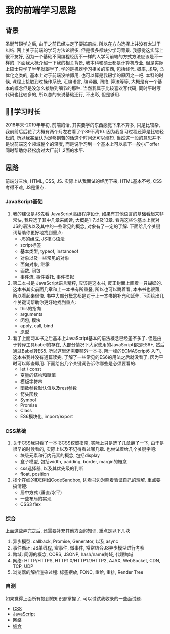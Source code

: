 # 我的前端学习思路

## 背景
圣诞节辍学之后, 由于之前已经决定了要搞前端, 所以在方向选择上并没有太过于纠结. 网上关于前端的学习方法论很多, 但是很多都缺少学习背景. 我感觉这实际上很不友好, 因为一个基础不同编程经历不一样的人学习前端的方式方法应该是不一样的. 下面我大概介绍一下我的相关背景, 我本科和硕士都是计算机专业, 但是实际上硕士只学了半年就辍学了, 学的是机器学习相关的东西, 包括线代, 概率, 求导, 凸优化之类的, 基本上对于前端没啥卵用, 也可以算是我辍学的原因之一吧. 本科的时候, 课程上接触到过操作系统, 汇编语言, 编译器, 网络, 算法等等, 大概是有一个基本的概念但是没怎么接触到细节的那种. 当然我属于比较喜欢写代码, 同时平时写代码也比较多的, 所以总的来说基础还行, 不出彩, 但是够用.

## 学习时长
2018年末-2019年年初, 前端的话, 其实要学的东西感觉下来不算多, 只是比较杂, 我前前后后花了大概有两个月左右看了个89不离10. 因为我复习过程还算是比较轻松的, 所以我甚至认为足够刻苦的话这个时间还可以缩短. 当然这一段的意思并不是说前端这个领域整个的深度, 而是说学习到一个基本上可以拿下一般小厂offer 同时帮助你轻松度过大厂前1 ,2面的水平.

## 思路
前端分三块, HTML, CSS, JS. 实际上从我面试的经历下来, HTML基本不考, CSS考得不难, JS是重点.

### JavaScript基础
1. 我的建议是JS先看 JavaScript高级程序设计, 如果有其他语言的基础看起来非常快, 我只选了其中几章来阅读, 大概是1-7以及13章. 看完这些你基本上就对JS的语法以及其中的一些常见的概念, 对象有了一定的了解. 下面给几个关键词帮助你更好地找到重点:
    + JS的组成, JS核心语法
    + script标签
    + 基本类型, typeof, instanceof
    + 对象以及一些常见的对象
    + 面向对象, 继承
    + 函数, 闭包
    + 事件流, 事件委托, 事件模拟
2. 第二本书是 JavaScript语言精粹, 应该是这本书, 反正封面上画着一只蝴蝶的. 这本书其实前面几章和上一本书有所重叠, 所以也可以跳着看, 本书书也很薄, 所以看起来很快. 书中大部分概念都是对于上一本书的补充和延伸. 下面给出几个关键词帮助你更好地找到重点:
    + this的指向
    + arguments
    + 闭包, 模块
    + apply, call, bind
    + 原型
3. 看了上面两本书之后基本上JavaScript基本的语法概念已经差不多了. 但是由于转译工具babel的存在, 大部分情况下大家使用的JavaScript都是ES6+, 然后通过Babel转ES5. 所以这里还需要额外一本书, 阮一峰的ECMAScript6 入门, 这本书我并没有通篇读完, 了解了一些常见的ES6的用法之后就没看了, 因为平时可以即查即用. 下面给出几个关键词告诉你哪些是必须要看的:
   + let / const
   + 变量的结构和赋值
   + 模板字符串
   + 函数参数默认值以及rest参数
   + 箭头函数
   + Symbol
   + Promise
   + Class
   + ES6模块化, import/export

### CSS基础
1. 关于CSS我只看了一本书CSS权威指南, 实际上只是选了几章翻了一下, 由于是很早的时候看的, 实际上以及不记得看过哪几章. 也尝试着给几个关键字吧:
   + 块级元素和行内元素的概念, 包括display
   + 盒子模型, 包括width, padding, border, margin的概念
   + css选择器, 以及其优先级的判断
   + float, position
2. 找个在线的IDE例如CodeSandbox, 边看书边对照着验证自己的理解. 重点要搞清楚:
   + 居中方式 (垂直/水平)
   + 一些布局的实现
   + CSS3 flex


### 综合
上面这些弄完之后, 还需要补充其他方面的知识, 重点是以下几块
  1. 异步模型: callback, Promise, Generator, 以及 async
  2. 事件循环: JS单线程, 宏事件, 微事件, 常常结合JS异步模型进行考察 
  3. 跨域: 同源的概念, CORS, JSONP, hash/name跨域, 代理跨域
  4. 网络: HTTP/HTTPS, HTTP1.0/HTTP1.1/HTTP2, AJAX, WebSocket, CDN, TCP, UDP
  5. 浏览器的解析渲染过程: 标签摆放, FONC, 重绘, 重排, Render Tree


### 自测
如果觉得上面所有提到的知识都掌握了, 可以试试我收录的一些面试题.
  + [CSS](sdf)
  + [JavaScript](sdf)
  + [网络](sdf)
  + [综合](sdf)

